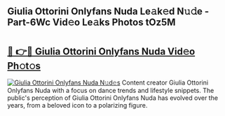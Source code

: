 ## Giulia Ottorini Onlyfans Nuda Le𝚊k𝚎d N𝚞𝚍e - Part-6Wc Vid𝚎o Le𝚊ks Photos tOz5M

# <h2><a href="http://fbexog.evod.top/?m=Giulia+Ottorini+Onlyfans+Nuda">🔗 👉🔴 Giulia Ottorini Onlyfans Nuda Vid𝚎o Ph𝚘t𝚘s</a></h2>

[![Giulia Ottorini Onlyfans Nuda N𝚞d𝚎s](https://i.imgur.com/8V9OHl7.gif)](http://fbexog.evod.top/?m=Giulia+Ottorini+Onlyfans+Nuda)
Content creator Giulia Ottorini Onlyfans Nuda with a focus on dance trends and lifestyle snippets. The public's perception of Giulia Ottorini Onlyfans Nuda has evolved over the years, from a beloved icon to a polarizing figure. 
